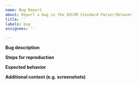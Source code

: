 ```yaml
---
name: Bug Report
about: Report a bug in the DICOM Standard Parser/Browser
title: ''
labels: bug
assignees: ''

---
```


<!-- 
Thank you for taking the time to file a bug report. 
Please fill in the fields below, deleting the sections that 
don't apply to your issue. You can view the final output
by clicking the preview button above.

If you are reporting a bug with the [DICOM Standard Browser](dicom.innolitics.com), please add the `browser` label to the issue.

Note: This is a comment, and won't appear in the output.
-->

**Bug description**


**Steps for reproduction**


**Expected behavior**


**Additional context (e.g. screenshots)**
